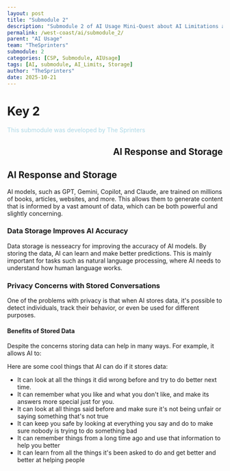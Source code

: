 ```yaml
---
layout: post
title: "Submodule 2"
description: "Submodule 2 of AI Usage Mini-Quest about AI Limitations and Storage"
permalink: /west-coast/ai/submodule_2/
parent: "AI Usage"
team: "TheSprinters"
submodule: 2
categories: [CSP, Submodule, AIUsage]
tags: [AI, submodule, AI_Limits, Storage]
author: "TheSprinters"
date: 2025-10-21
---
```


# Key 2



<span style="color:#ADD8E6">This submodule was developed by The Sprinters</span>

<h2 style="text-align:right;">


AI Response and Storage</h2>



<h2>AI Response and Storage</h2>

<p>AI models, such as GPT, Gemini, Copilot, and Claude, are trained on millions of books, articles, websites, and more. This allows them to generate content that is informed by a vast amount of data, which can be both powerful and slightly concerning.</p>

<h3>Data Storage Improves AI Accuracy</h3>

<p>Data storage is nesseacry for improving the accuracy of AI models. By storing the data, AI can learn and make better predictions. This is mainly important for tasks such as natural language processing, where AI needs to understand how human language works.</p>

<h3>Privacy Concerns with Stored Conversations</h3>

<p>One of the problems with privacy is that when AI stores data, it's possible to detect individuals, track their behavior, or even be used for different purposes.</p>

<h4>Benefits of Stored Data</h4>

<p>Despite the concerns storing data can help in many ways. For example, it allows AI to:</p>

Here are some cool things that AI can do if it stores data:

* It can look at all the things it did wrong before and try to do better next time.
* It can remember what you like and what you don't like, and make its answers more special just for you.
* It can look at all things said before and make sure it's not being unfair or saying something that's not true
* It can keep you safe by looking at everything you say and do to make sure nobody is trying to do something bad
* It can remember things from a long time ago and use that information to help you better
* It can learn from all the things it's been asked to do and get better and better at helping people


